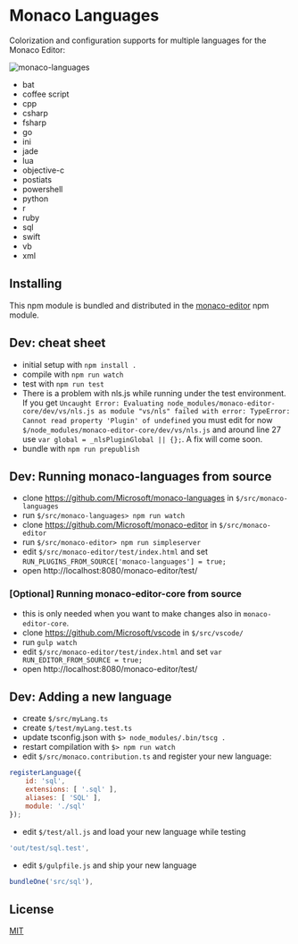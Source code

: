 # Monaco Languages

Colorization and configuration supports for multiple languages for the Monaco Editor:

![monaco-languages](https://cloud.githubusercontent.com/assets/5047891/15938606/1fd4bac6-2e74-11e6-8839-d455da8bc8a7.gif)

* bat
* coffee script
* cpp
* csharp
* fsharp
* go
* ini
* jade
* lua
* objective-c
* postiats
* powershell
* python
* r
* ruby
* sql
* swift
* vb
* xml

## Installing

This npm module is bundled and distributed in the [monaco-editor](https://www.npmjs.com/package/monaco-editor) npm module.

## Dev: cheat sheet

* initial setup with `npm install .`
* compile with `npm run watch`
* test with `npm run test`
 * There is a problem with nls.js while running under the test environment. If you get `Uncaught Error: Evaluating node_modules/monaco-editor-core/dev/vs/nls.js as module "vs/nls" failed with error: TypeError: Cannot read property 'Plugin' of undefined` you must edit for now `$/node_modules/monaco-editor-core/dev/vs/nls.js` and around line 27 use `var global = _nlsPluginGlobal || {};`. A fix will come soon.
* bundle with `npm run prepublish`

## Dev: Running monaco-languages from source

* clone https://github.com/Microsoft/monaco-languages in `$/src/monaco-languages`
* run `$/src/monaco-languages> npm run watch`
* clone https://github.com/Microsoft/monaco-editor in `$/src/monaco-editor`
* run `$/src/monaco-editor> npm run simpleserver`
* edit `$/src/monaco-editor/test/index.html` and set `RUN_PLUGINS_FROM_SOURCE['monaco-languages'] = true;`
* open http://localhost:8080/monaco-editor/test/

### [Optional] Running monaco-editor-core from source

* this is only needed when you want to make changes also in `monaco-editor-core`.
* clone https://github.com/Microsoft/vscode in `$/src/vscode/`
* run `gulp watch`
* edit `$/src/monaco-editor/test/index.html` and set `var RUN_EDITOR_FROM_SOURCE = true;`
* open http://localhost:8080/monaco-editor/test/

## Dev: Adding a new language

* create `$/src/myLang.ts`
* create `$/test/myLang.test.ts`
* update tsconfig.json with `$> node_modules/.bin/tscg .`
* restart compilation with `$> npm run watch`
* edit `$/src/monaco.contribution.ts` and register your new language:
```js
registerLanguage({
	id: 'sql',
	extensions: [ '.sql' ],
	aliases: [ 'SQL' ],
	module: './sql'
});
```
* edit `$/test/all.js` and load your new language while testing
```js
'out/test/sql.test',
```
* edit `$/gulpfile.js` and ship your new language
```js
bundleOne('src/sql'),
```


## License
[MIT](https://github.com/Microsoft/monaco-languages/blob/master/LICENSE.md)
